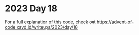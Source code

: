 # 2023 Day 18

For a full explanation of this code, check out https://advent-of-code.xavd.id/writeups/2023/day/18
